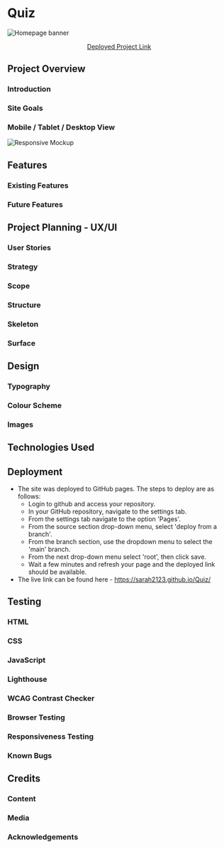 # Quiz
![Homepage banner](/media/banner.png)
<p align="center">
    <a href="https://sarah2123.github.io/Quiz/" target="_blank">Deployed Project Link</a>
</p>

## Project Overview
### Introduction
### Site Goals
### Mobile / Tablet / Desktop View
![Responsive Mockup](/media/responsive-mockup.png)

## Features

### Existing Features
### Future Features

## Project Planning - UX/UI
### User Stories
### Strategy
### Scope
### Structure
### Skeleton
### Surface

## Design
### Typography
### Colour Scheme
### Images

## Technologies Used

## Deployment
- The site was deployed to GitHub pages. The steps to deploy are as follows: 
  - Login to github and access your repository.
  - In your GitHub repository, navigate to the settings tab.
  - From the settings tab navigate to the option 'Pages'.
  - From the source section drop-down menu, select 'deploy from a branch'.
  - From the branch section, use the dropdown menu to select the 'main' branch.
  - From the next drop-down menu select 'root', then  click save.
  - Wait a few minutes and refresh your page and the deployed link should be available.
- The live link can be found here - https://sarah2123.github.io/Quiz/

## Testing
### HTML
### CSS
### JavaScript
### Lighthouse 
### WCAG Contrast Checker
### Browser Testing
### Responsiveness Testing
### Known Bugs

## Credits
### Content
### Media
### Acknowledgements